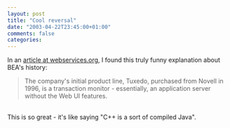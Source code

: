 ```yaml
---
layout: post
title: "Cool reversal"
date: "2003-04-22T23:45:00+01:00"
comments: false
categories: 
---
```


<p>In an <a href="http://www.webservices.org/index.php/article/view/993/">article at webservices.org</a>, I found this truly funny explanation about BEA's history:<br />
</p><blockquote>The company's initial product line, Tuxedo, purchased from Novell in 1996, is a transaction monitor - essentially, an application server without the Web UI features.</blockquote><br />
This is so great - it's like saying "C++ is a sort of compiled Java".

